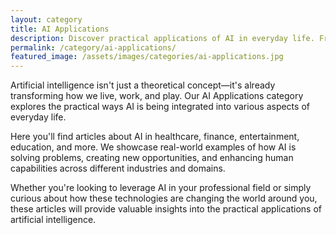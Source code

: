 ```yaml
---
layout: category
title: AI Applications
description: Discover practical applications of AI in everyday life. From AI in entertainment to smart home automation, learn how artificial intelligence is transforming various aspects of our daily experiences.
permalink: /category/ai-applications/
featured_image: /assets/images/categories/ai-applications.jpg
---
```


Artificial intelligence isn't just a theoretical concept—it's already transforming how we live, work, and play. Our AI Applications category explores the practical ways AI is being integrated into various aspects of everyday life.

Here you'll find articles about AI in healthcare, finance, entertainment, education, and more. We showcase real-world examples of how AI is solving problems, creating new opportunities, and enhancing human capabilities across different industries and domains.

Whether you're looking to leverage AI in your professional field or simply curious about how these technologies are changing the world around you, these articles will provide valuable insights into the practical applications of artificial intelligence.